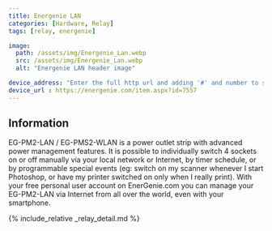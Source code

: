 ```yaml
---
title: Energenie LAN
categories: [Hardware, Relay]
tags: [relay, energenie]

image:
  path: /assets/img/Energenie_Lan.webp
  src: /assets/img/Energenie_Lan.webp
  alt: "Energenie LAN header image"

device_address: "Enter the full http url and adding '#' and number to speicfy the relay.<br />Ex: `http://[Optional_Password]@[Energenie_IP]/#2` will toggle the 2nd relay on the device."
device_url : https://energenie.com/item.aspx?id=7557
---
```

## Information

EG-PM2-LAN / EG-PMS2-WLAN is a power outlet strip with advanced power management features. It is possible to individually switch 4 sockets on or off manually via your local network or Internet, by timer schedule, or by programmable special events (eg: switch on my scanner whenever I start Photoshop, or have my printer switched on only when I really print). With your free personal user account on EnerGenie.com you can manage your EG-PM2-LAN via Internet from all over the world, even with your smartphone.

{% include_relative _relay_detail.md %}
